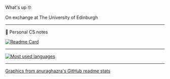 What's up 🤓

On exchange at The University of Edinburgh

---

📓 Personal CS notes 

[![Readme Card](https://github-readme-stats.vercel.app/api/pin/?username=ddaarrrryyll&repo=NTU-CS&theme=dracula&title_color=0decaf0)](https://github.com/ddaarrrryyll/NTU-CS)

---
[![Most used languages](https://github-readme-stats.vercel.app/api/top-langs/?username=ddaarrrryyll&langs_count=7&theme=dracula&title_color=0decaf0)](https://github.com/ddaarrrryyll/github-readme-stats)

---
[Graphics from anuraghazra's GitHub readme stats](https://github.com/anuraghazra/github-readme-stats)

<!--
**ddaarrrryyll/ddaarrrryyll** is a ✨ _special_ ✨ repository because its `README.md` (this file) appears on your GitHub profile.

Here are some ideas to get you started:

- 🔭 I’m currently working on ...
- 🌱 I’m currently learning ...
- 👯 I’m looking to collaborate on ...
- 🤔 I’m looking for help with ...
- 💬 Ask me about ...
- 📫 How to reach me: ...
- 😄 Pronouns: ...
- ⚡ Fun fact: ...
-->

